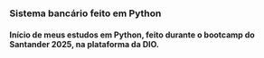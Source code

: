 ### Sistema bancário feito em Python
#### Início de meus estudos em Python, feito durante o bootcamp do Santander 2025, na plataforma da DIO.
